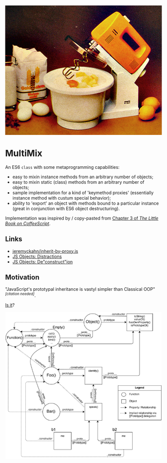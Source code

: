 

![](https://raw.githubusercontent.com/loveencounterflow/multimix/master/artwork/multimix.png)

# MultiMix

An ES6 `class` with some metaprogramming capabilities:

* easy to mixin instance methods from an arbitrary number of objects;
* easy to mixin static (class) methods from an arbitrary number of objects;
* sample implementation for a kind of 'keymethod proxies' (essentially instance method with custum special
  behavior);
* ability to 'export' an object with methods bound to a particular instance (great in conjunction with ES6
  object destructuring).


Implementation was inspired by / copy-pasted from [Chapter 3 of *The Little Book on
CoffeeScript*](https://arcturo.github.io/library/coffeescript/03_classes.html).

## Links

* [jeremyckahn/inherit-by-proxy.js](https://gist.github.com/jeremyckahn/5552373)
* [JS Objects: Distractions](https://davidwalsh.name/javascript-objects-distractions)
* [JS Objects: De"construct"ion](https://davidwalsh.name/javascript-objects-deconstruction)

## Motivation

"JavaScript's prototypal inheritance is vastyl simpler than Classical OOP"<sup>*[citation needed]*</sup>.

[Is it](https://davidwalsh.name/javascript-objects-deconstruction)?

![](https://raw.githubusercontent.com/loveencounterflow/multimix/master/artwork/JavaScriptObjects--Full.png)





